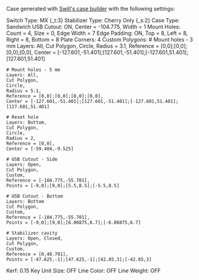 
Case generated with [Swill's case builder](http://builder.swillkb.com/) 
with the following settings:

Switch Type: MX {_t:3}
Stabilizer Type: Cherry Only {_s:2}
Case Type: Sandwich
USB Cutout: ON, Center = -104.775, Width = 1
Mount Holes: Count = 4, Size = 0, Edge Width = 7
Edge Padding: ON, Top = 8, Left = 8, Right = 8, Bottom = 8
Plate Corners: 4
Custom Polygons:
	# Mount holes - 3 mm
	Layers: All, 
	Cut Polygon, 
	Circle, 
	Radius = 3.1, 
	Reference = [0,0];[0,0];[0,0];[0,0], 
	Center = [-127.601,-51.401];[127.601,-51.401];[-127.601,51.401];[127.601,51.401]
	
	# Mount holes - 5 mm
	Layers: All, 
	Cut Polygon, 
	Circle, 
	Radius = 5.1, 
	Reference = [0,0];[0,0];[0,0];[0,0], 
	Center = [-127.601,-51.401];[127.601,-51.401];[-127.601,51.401];[127.601,51.401]
	
	# Reset hole
	Layers: Bottom, 
	Cut Polygon, 
	Circle, 
	Radius = 2, 
	Reference = [0,0], 
	Center = [-59.404,-9.525]
	
	# USB Cutout - Side
	Layers: Open,
	Cut Polygon, 
	Custom, 
	Reference = [-104.775,-55.701], 
	Points = [-9,0];[9,0];[5.5,8.5];[-5.5,8.5]
	
	# USB Cutout - Bottom
	Layers: Bottom
	Cut Polygon,
	Custom,
	Reference = [-104.775,-55.701],
	Points = [-9,0];[9,0];[6.06875,6.7];[-6.06875,6.7]
	
	# Stabilizer cavity
	Layers: Open, Closed,
	Cut Polygon,
	Custom,
	Reference = [0,48.701],
	Points = [-47.625,-1];[47.625,-1];[42.85,3];[-42.85,3]

Kerf: 0.15
Key Unit Size: OFF
Line Color: OFF
Line Weight: OFF
	
